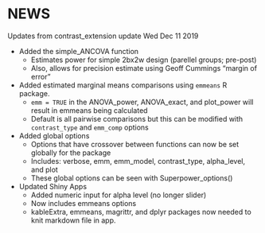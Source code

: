 NEWS
================

Updates from contrast\_extension update Wed Dec 11 2019

  - Added the simple\_ANCOVA function
      - Estimates power for simple 2bx2w design (parellel groups;
        pre-post)
      - Also, allows for precision estimate using Geoff Cummings “margin
        of error”
  - Added estimated marginal means comparisons using `emmeans` R
    package.
      - `emm = TRUE` in the ANOVA\_power, ANOVA\_exact, and plot\_power
        will result in emmeans being calculated
      - Default is all pairwise comparisons but this can be modified
        with `contrast_type` and `emm_comp` options
  - Added global options
      - Options that have crossover between functions can now be set
        globally for the package
      - Includes: verbose, emm, emm\_model, contrast\_type,
        alpha\_level, and plot
      - These global options can be seen with Superpower\_options()
  - Updated Shiny Apps
      - Added numeric input for alpha level (no longer slider)
      - Now includes emmeans options
      - kableExtra, emmeans, magrittr, and dplyr packages now needed to
        knit markdown file in app.
